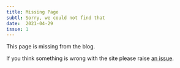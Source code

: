 ```yaml
---
title: Missing Page
subtl: Sorry, we could not find that
date:  2021-04-29
issue: 1
---
```


This page is missing from the blog.

If you think something is wrong with the site please raise
[an issue](https://github.com/mcaeson/data-blog/issues).
